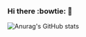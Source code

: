 ### Hi there :bowtie: 👋
![Anurag's GitHub stats](https://github-readme-stats.vercel.app/api?username=linchentang&show_icons=true&theme=dracula)
<!--
**linchentang/linchentang** is a ✨ _special_ ✨ repository because its `README.md` (this file) appears on your GitHub profile.

Here are some ideas to get you started:

- 🔭 I’m currently working on ...
- 🌱 I’m currently learning ...
- 👯 I’m looking to collaborate on ...
- 🤔 I’m looking for help with ...
- 💬 Ask me about ...
- 📫 How to reach me: ...
- 😄 Pronouns: ...
- ⚡ 有趣的事实： ..

### [![Anurag's GitHub stats](https://github-readme-stats.vercel.app/api?username=linchentang)](https://github.com/anuraghazra/github-readme-stats)
